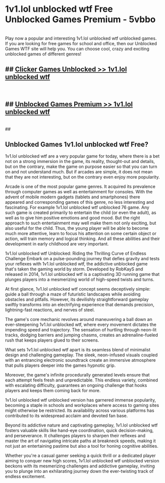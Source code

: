 # 1v1.lol unblocked wtf  Free Unblocked Games Premium - 5vbbo <br>
<br>
Play now a popular and interesting 1v1.lol unblocked wtf unblocked games. If you are looking for free games for school and office, then our Unblocked Games WTF site will help you. You can choose cool, crazy and exciting unblocked games of different genres!


## ##  [Clicker Games Unblocked >> 1v1.lol unblocked wtf](http://freeplayer.one?title=1v1.lol_unblocked_wtf&ref=UG)
  <br>

##  ## [Unblocked Games Premium >> 1v1.lol unblocked wtf](http://freeplayer.one?title=1v1.lol_unblocked_wtf&ref=UG)
  <br>
  ##



## Unblocked Games 1v1.lol unblocked wtf Free?

1v1.lol unblocked wtf are a very popular game for today, where there is a bet not on a strong immersion in the game, its reality, thought-out and details, but on the contrary, make the game on purpose easier so that you can turn on and not understand much. But if arcades are simple, it does not mean that they are not interesting, but on the contrary even enjoy more popularity.

Arcade is one of the most popular game genres. It acquired its prevalence through computer games as well as entertainment for consoles. With the advent of mobile modern gadgets (tablets and smartphones) there appeared and corresponding games of this genre, no less interesting and fascinating. For example 1v1.lol unblocked wtf unblocked 76 game. Any such game is created primarily to entertain the child (or even the adult), as well as to give him positive emotions and good mood. But the right approach to such entertainment may well make them not only exciting, but also useful for the child. Thus, the young player will be able to become much more attentive, learn to focus his attention on some certain object or action, will train memory and logical thinking. And all these abilities and their development in early childhood are very important.

1v1.lol unblocked wtf Unblocked: Riding the Thrilling Curve of Endless Challenge
Embark on a pulse-pounding journey that defies gravity and tests your reflexes with 1v1.lol unblocked wtf, the addictive unblocked game that's taken the gaming world by storm. Developed by RobKayS and released in 2014, 1v1.lol unblocked wtf is a captivating 3D running game that plunges players into a mesmerizing world of high-speed twists and turns.

At first glance, 1v1.lol unblocked wtf concept seems deceptively simple: guide a ball through a maze of futuristic landscapes while avoiding obstacles and pitfalls. However, its devilishly straightforward gameplay swiftly transforms into an electrifying experience that demands precision, lightning-fast reactions, and nerves of steel.

The game's core mechanic revolves around maneuvering a ball down an ever-steepening 1v1.lol unblocked wtf, where every movement dictates the impending speed and trajectory. The sensation of hurtling through neon-lit tracks, dodging barriers and jumping chasms, creates an adrenaline-fueled rush that keeps players glued to their screens.

What sets 1v1.lol unblocked wtf apart is its seamless blend of minimalist design and challenging gameplay. The sleek, neon-infused visuals coupled with an entrancing electronic soundtrack create an immersive atmosphere that pulls players deeper into the games hypnotic grip.

Moreover, the game's infinite procedurally generated levels ensure that each attempt feels fresh and unpredictable. This endless variety, combined with escalating difficulty, guarantees an ongoing challenge that hooks players and keeps them coming back for more.

1v1.lol unblocked wtf unblocked version has garnered immense popularity, becoming a staple in schools and workplaces where access to gaming sites might otherwise be restricted. Its availability across various platforms has contributed to its widespread acclaim and devoted fan base.

Beyond its addictive nature and captivating gameplay, 1v1.lol unblocked wtf fosters valuable skills like hand-eye coordination, quick decision-making, and perseverance. It challenges players to sharpen their reflexes and master the art of navigating intricate paths at breakneck speeds, making it not just an entertaining pastime but also a tool for honing cognitive abilities.

Whether you're a casual gamer seeking a quick thrill or a dedicated player aiming to conquer new high scores, 1v1.lol unblocked wtf unblocked version beckons with its mesmerizing challenges and addictive gameplay, inviting you to plunge into an exhilarating journey down the ever-twisting track of endless excitement.